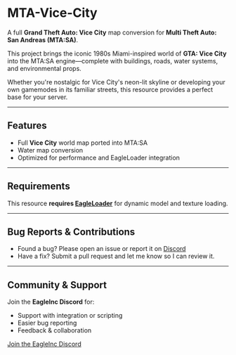 # MTA-Vice-City

A full **Grand Theft Auto: Vice City** map conversion for **Multi Theft Auto: San Andreas (MTA:SA)**.

This project brings the iconic 1980s Miami-inspired world of **GTA: Vice City** into the MTA:SA engine—complete with buildings, roads, water systems, and environmental props.

Whether you're nostalgic for Vice City's neon-lit skyline or developing your own gamemodes in its familiar streets, this resource provides a perfect base for your server.

---

##  Features

- Full **Vice City** world map ported into MTA:SA
- Water map conversion
- Optimized for performance and EagleLoader integration

---

## Requirements

This resource **requires [EagleLoader](https://github.com/BlueEagle12/MTA-SA---Eagle-Loader)** for dynamic model and texture loading.

---

## Bug Reports & Contributions

- Found a bug? Please open an issue or report it on [Discord](https://discord.gg/dp5sp7tD3B)
- Have a fix? Submit a pull request and let me know so I can review it.

---

## Community & Support

Join the **EagleInc Discord** for:
- Support with integration or scripting
- Easier bug reporting
- Feedback & collaboration

[Join the EagleInc Discord](https://discord.gg/dp5sp7tD3B)
